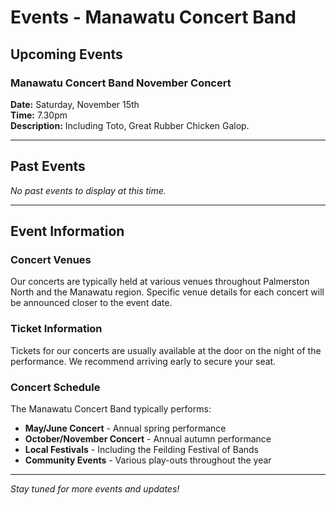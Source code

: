 # Events - Manawatu Concert Band

## Upcoming Events

### Manawatu Concert Band November Concert

**Date:** Saturday, November 15th  
**Time:** 7.30pm  
**Description:** Including Toto, Great Rubber Chicken Galop.

---

## Past Events

*No past events to display at this time.*

---

## Event Information

### Concert Venues
Our concerts are typically held at various venues throughout Palmerston North and the Manawatu region. Specific venue details for each concert will be announced closer to the event date.

### Ticket Information
Tickets for our concerts are usually available at the door on the night of the performance. We recommend arriving early to secure your seat.

### Concert Schedule
The Manawatu Concert Band typically performs:
- **May/June Concert** - Annual spring performance
- **October/November Concert** - Annual autumn performance
- **Local Festivals** - Including the Feilding Festival of Bands
- **Community Events** - Various play-outs throughout the year

---

*Stay tuned for more events and updates!*
